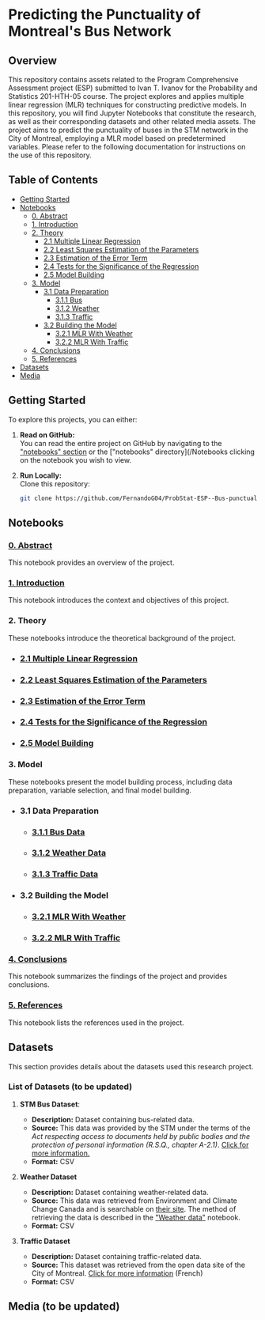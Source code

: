 # Predicting the Punctuality of Montreal's Bus Network

## Overview

This repository contains assets related to the Program Comprehensive Assessment project (ESP) submitted to Ivan T. Ivanov for the Probability and Statistics 201-HTH-05 course. The project explores and applies multiple linear regression (MLR) techniques for constructing predictive models. In this repository, you will find Jupyter Notebooks that constitute the research, as well as their corresponding datasets and other related media assets. The project aims to predict the punctuality of buses in the STM network in the City of Montreal, employing a MLR model based on predetermined variables. Please refer to the following documentation for instructions on the use of this repository.

## Table of Contents

- [Getting Started](#getting-started)
- [Notebooks](#notebooks)
    - [0. Abstract](#0-abstract)
    - [1. Introduction](#1-introduction)
    - [2. Theory](#2-theory)
        - [2.1 Multiple Linear Regression](#21-multiple-linear-regression)
        - [2.2 Least Squares Estimation of the Parameters](#22-least-squares-estimation-of-the-parameters)
        - [2.3 Estimation of the Error Term](#23-estimation-of-the-error-term)
        - [2.4 Tests for the Significance of the Regression](#24-tests-for-the-significance-of-the-regression)
        - [2.5 Model Building](#25-model-building)
    - [3. Model](#3-model)
        - [3.1 Data Preparation](#31-data-preparation)
            - [3.1.1 Bus](#311-bus)
            - [3.1.2 Weather](#312-weather)
            - [3.1.3 Traffic](#313-traffic)
        - [3.2 Building the Model](#32-building-the-model)
            - [3.2.1 MLR With Weather](#321-mlr-with-weather)
            - [3.2.2 MLR With Traffic](#322-mlr-with-traffic)
    - [4. Conclusions](#4-conclusions)
    - [5. References](#5-references)
- [Datasets](#datasets)
- [Media](#media)

## Getting Started
To explore this projects, you can either:

1. **Read on GitHub:**  
    You can read the entire project on GitHub by navigating to the ["notebooks" section](#notebooks) or the ["notebooks" directory](/Notebooks clicking on the notebook you wish to view.

2. **Run Locally:**  
    Clone this repository:
    ```bash
    git clone https://github.com/FernandoG04/ProbStat-ESP--Bus-punctuality-predictor.git
    ```

## Notebooks

### [0. Abstract](/Notebooks/0_Abstract.ipynb)
This notebook provides an overview of the project.

### [1. Introduction](/Notebooks/1_Introduction.ipynb)
This notebook introduces the context and objectives of this project.

### 2. Theory
These notebooks introduce the theoretical background of the project.

- ### [2.1 Multiple Linear Regression](/Notebooks/2_1_Multiple_linear_regresion.ipynb)
- ### [2.2 Least Squares Estimation of the Parameters](/Notebooks/2_2_Least_square.ipynb)
- ### [2.3 Estimation of the Error Term](/Notebooks/2_3_Error_term.ipynb)
- ### [2.4 Tests for the Significance of the Regression](/Notebooks/2_4_Significance.ipynb)
- ### [2.5 Model Building](/Notebooks/2_5_Model_building.ipynb)

### 3. Model
These notebooks present the model building process, including data preparation, variable selection, and final model building.

- ### 3.1 Data Preparation
    - ### [3.1.1 Bus Data](/Notebooks/3_1_1_Bus.ipynb)
    - ### [3.1.2 Weather Data](/Notebooks/3_1_2_Weather.ipynb)
    - ### [3.1.3 Traffic Data](/Notebooks/3_1_3_Traffic.ipynb)

- ### 3.2 Building the Model
    - ### [3.2.1 MLR With Weather](/Notebooks/3_2_1_MLR_bus_weather.ipynb)
    - ### [3.2.2 MLR With Traffic](/Notebooks/3_2_2_MLR_bus_traffic.ipynb)

### [4. Conclusions](/Notebooks/4_Conclusions.ipynb)
This notebook summarizes the findings of the project and provides conclusions.

### [5. References](/Notebooks/5_References.ipynb)
This notebook lists the references used in the project.

## Datasets

This section provides details about the datasets used this research project.

### List of Datasets (to be updated)

1. **STM Bus Dataset**: 
   - **Description:** Dataset containing bus-related data.
   - **Source:** This data was provided by the STM under the terms of the *Act respecting access to documents held by public bodies and the protection of personal information (R.S.Q., chapter A-2.1)*. [Click for more information.](https://www.stm.info/en/about/corporate-governance/access-information)
   - **Format:** CSV

2. **Weather Dataset**
   - **Description:** Dataset containing weather-related data.
   - **Source:** This data was retrieved from Environment and Climate Change Canada and is searchable on [their site](https://climate.weather.gc.ca/historical_data/search_historic_data_e.html). The method of retrieving the data is described in the ["Weather data"](/Notebooks/3_1_2_Weather.ipynb) notebook.
   - **Format:** CSV



3. **Traffic Dataset**
   - **Description:** Dataset containing traffic-related data.
   - **Source:** This dataset was retrieved from the open data site of the City of Montreal. [Click for more information](https://donnees.montreal.ca/) (French)
   - **Format:** CSV


## Media (to be updated)
